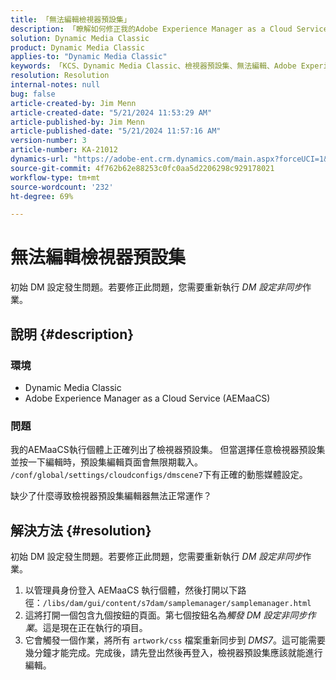 ```yaml
---
title: 「無法編輯檢視器預設集」
description: 「瞭解如何修正我的Adobe Experience Manager as a Cloud Service (AEMaaCS)執行個體上正確列出檢視器預設集的Dynamic Media Classic問題。」
solution: Dynamic Media Classic
product: Dynamic Media Classic
applies-to: "Dynamic Media Classic"
keywords: 「KCS、Dynamic Media Classic、檢視器預設集、無法編輯、Adobe Experience Manager as a Cloud Service、AEMaaCS、疑難排解」
resolution: Resolution
internal-notes: null
bug: false
article-created-by: Jim Menn
article-created-date: "5/21/2024 11:53:29 AM"
article-published-by: Jim Menn
article-published-date: "5/21/2024 11:57:16 AM"
version-number: 3
article-number: KA-21012
dynamics-url: "https://adobe-ent.crm.dynamics.com/main.aspx?forceUCI=1&pagetype=entityrecord&etn=knowledgearticle&id=66aa34b9-6817-ef11-9f8a-6045bd006268"
source-git-commit: 4f762b62e88253c0fc0aa5d2206298c929178021
workflow-type: tm+mt
source-wordcount: '232'
ht-degree: 69%

---
```


# 無法編輯檢視器預設集


初始 DM 設定發生問題。若要修正此問題，您需要重新執行 *DM 設定非同步*&#x200B;作業。

## 說明 {#description}


### <b>環境</b>

- Dynamic Media Classic
- Adobe Experience Manager as a Cloud Service (AEMaaCS)




### <b>問題</b>

我的AEMaaCS執行個體上正確列出了檢視器預設集。
但當選擇任意檢視器預設集並按一下編輯時，預設集編輯頁面會無限期載入。
`/conf/global/settings/cloudconfigs/dmscene7`下有正確的動態媒體設定。

缺少了什麼導致檢視器預設集編輯器無法正常運作？


## 解決方法 {#resolution}


初始 DM 設定發生問題。若要修正此問題，您需要重新執行 *DM 設定非同步*&#x200B;作業。

1. 以管理員身份登入 AEMaaCS 執行個體，然後打開以下路徑：`/libs/dam/gui/content/s7dam/samplemanager/samplemanager.html`
2. 這將打開一個包含九個按鈕的頁面。第七個按鈕名為&#x200B;*觸發 DM 設定非同步作業*。這是現在正在執行的項目。
3. 它會觸發一個作業，將所有 `artwork/css` 檔案重新同步到 *DMS7*。這可能需要幾分鐘才能完成。完成後，請先登出然後再登入，檢視器預設集應該就能進行編輯。

